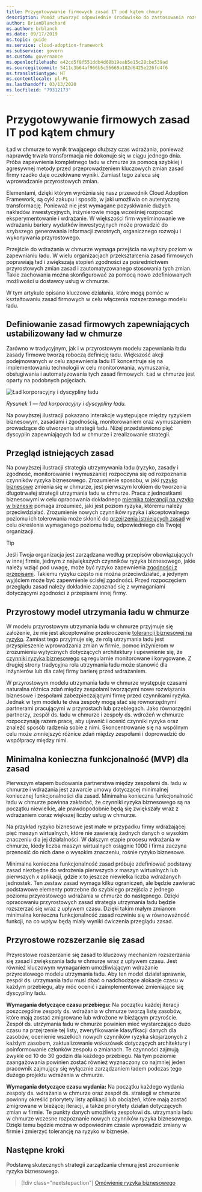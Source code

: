 ```yaml
---
title: Przygotowywanie firmowych zasad IT pod kątem chmury
description: Pomóż utworzyć odpowiednie środowisko do zastosowania rozszerzonego modelu ładu z kluczowymi działaniami, takimi jak przyrostowe zmiany zasad korporacyjnych i zautomatyzowane wymuszanie.
author: BrianBlanchard
ms.author: brblanch
ms.date: 09/17/2019
ms.topic: guide
ms.service: cloud-adoption-framework
ms.subservice: govern
ms.custom: governance
ms.openlocfilehash: e42cd5f8f551ddb4d68b19eab5e15c28cbe539ad
ms.sourcegitcommit: 5411c3b64af966b5c56669a182d6425e226fd4f6
ms.translationtype: HT
ms.contentlocale: pl-PL
ms.lasthandoff: 03/13/2020
ms.locfileid: "79312173"
---
```

<!-- markdownlint-disable MD026 -->

# <a name="prepare-corporate-it-policy-for-the-cloud"></a>Przygotowywanie firmowych zasad IT pod kątem chmury

Ład w chmurze to wynik trwającego dłuższy czas wdrażania, ponieważ naprawdę trwała transformacja nie dokonuje się w ciągu jednego dnia. Próba zapewnienia kompletnego ładu w chmurze za pomocą szybkiej i agresywnej metody przed przeprowadzeniem kluczowych zmian zasad firmy rzadko daje oczekiwane wyniki. Zamiast tego zaleca się wprowadzanie przyrostowych zmian.

Elementami, dzięki którym wyróżnia się nasz przewodnik Cloud Adoption Framework, są cykl zakupu i sposób, w jaki umożliwia on autentyczną transformację. Ponieważ nie jest wymagane pozyskiwanie dużych nakładów inwestycyjnych, inżynierowie mogą wcześniej rozpocząć eksperymentowanie i wdrażanie. W większości firm wyeliminowanie we wdrażaniu bariery wydatków inwestycyjnych może prowadzić do szybszego generowania informacji zwrotnych, organicznego rozwoju i wykonywania przyrostowego.

Przejście do wdrażania w chmurze wymaga przejścia na wyższy poziom w zapewnianiu ładu. W wielu organizacjach przekształcenia zasad firmowych poprawiają ład i zwiększają stopień zgodności za pośrednictwem przyrostowych zmian zasad i zautomatyzowanego stosowania tych zmian. Takie zachowania można skonfigurować za pomocą nowo zdefiniowanych możliwości u dostawcy usług w chmurze.

W tym artykule opisano kluczowe działania, które mogą pomóc w kształtowaniu zasad firmowych w celu włączenia rozszerzonego modelu ładu.

## <a name="define-corporate-policy-to-mature-cloud-governance"></a>Definiowanie zasad firmowych zapewniających ustabilizowany ład w chmurze

Zarówno w tradycyjnym, jak i w przyrostowym modelu zapewniania ładu zasady firmowe tworzą roboczą definicję ładu. Większość akcji podejmowanych w celu zapewnienia ładu IT koncentruje się na implementowaniu technologii w celu monitorowania, wymuszania, obsługiwania i automatyzowania tych zasad firmowych. Ład w chmurze jest oparty na podobnych pojęciach.

![Ład korporacyjny i dyscypliny ładu](../../_images/operational-transformation-govern-highres.png)

*Rysunek 1 — ład korporacyjny i dyscypliny ładu.*

Na powyższej ilustracji pokazano interakcje występujące między ryzykiem biznesowym, zasadami i zgodnością, monitorowaniem oraz wymuszaniem prowadzące do utworzenia strategii ładu. Niżej przedstawiono pięć dyscyplin zapewniających ład w chmurze i zrealizowanie strategii.

## <a name="review-existing-policies"></a>Przegląd istniejących zasad

Na powyższej ilustracji strategia utrzymywania ładu (ryzyko, zasady i zgodność, monitorowanie i wymuszanie) rozpoczyna się od rozpoznania czynników ryzyka biznesowego. Zrozumienie sposobu, w jaki [ryzyko biznesowe](./business-risk.md) zmienia się w chmurze, jest pierwszym krokiem do tworzenia długotrwałej strategii utrzymania ładu w chmurze. Praca z jednostkami biznesowymi w celu opracowania dokładnego [miernika tolerancji na ryzyko w biznesie](./risk-tolerance.md) pomaga zrozumieć, jaki jest poziom ryzyka, któremu należy przeciwdziałać. Zrozumienie nowych czynników ryzyka i akceptowalnego poziomu ich tolerowania może skłonić do [przejrzenia istniejących zasad](./cloud-policy-review.md) w celu określenia wymaganego poziomu ładu, odpowiedniego dla Twojej organizacji.

> [!TIP]
> Jeśli Twoja organizacja jest zarządzana według przepisów obowiązujących w innej firmie, jednym z największych czynników ryzyka biznesowego, jakie należy wziąć pod uwagę, może być ryzyko zapewnienia [zgodności z przepisami](./regulatory-compliance.md). Takiemu ryzyku często nie można przeciwdziałać, a jedynym wyjściem może być zapewnienie ścisłej zgodności. Przed rozpoczęciem przeglądu zasad należy dokładnie zapoznać się z wymaganiami dotyczącymi zgodności z przepisami innej firmy.

## <a name="an-incremental-approach-to-cloud-governance"></a>Przyrostowy model utrzymania ładu w chmurze

W modelu przyrostowym utrzymania ładu w chmurze przyjmuje się założenie, że nie jest akceptowalne przekroczenie [tolerancji biznesowej na ryzyko](./risk-tolerance.md). Zamiast tego przyjmuje się, że rolą utrzymania ładu jest przyspieszenie wprowadzania zmian w firmie, pomoc inżynierom w zrozumieniu wytycznych dotyczących architektury i upewnienie się, że [czynniki ryzyka biznesowego](./business-risk.md) są regularnie monitorowane i korygowane. Z drugiej strony tradycyjna rola utrzymania ładu może stanowić dla inżynierów lub dla całej firmy barierę przed wdrażaniem.

W przyrostowym modelu utrzymania ładu w chmurze występuje czasami naturalna różnica zdań między zespołami tworzącymi nowe rozwiązania biznesowe i zespołami zabezpieczającymi firmę przed czynnikami ryzyka. Jednak w tym modelu te dwa zespoły mogą stać się równorzędnymi partnerami pracującymi w przyrostach lub przebiegach. Jako równorzędni partnerzy, zespół ds. ładu w chmurze i zespoły ds. wdrożeń w chmurze rozpoczynają razem pracę, aby ujawnić i ocenić czynniki ryzyka oraz znaleźć sposób radzenia sobie z nimi. Skoncentrowanie się na wspólnym celu może zmniejszyć różnice zdań między zespołami i doprowadzić do współpracy między nimi.

## <a name="minimum-viable-product-mvp-for-policy"></a>Minimalna konieczna funkcjonalność (MVP) dla zasad

Pierwszym etapem budowania partnerstwa między zespołami ds. ładu w chmurze i wdrażania jest zawarcie umowy dotyczącej minimalnej koniecznej funkcjonalności dla zasad. Minimalna konieczna funkcjonalność ładu w chmurze powinna zakładać, że czynniki ryzyka biznesowego są na początku niewielkie, ale prawdopodobnie będą się zwiększały wraz z wdrażaniem coraz większej liczby usług w chmurze.

Na przykład ryzyko biznesowe jest małe w przypadku firmy wdrażającej pięć maszyn wirtualnych, które nie zawierają żadnych danych o wysokim znaczeniu dla jej działalności. W dalszym etapie procesu wdrażania w chmurze, kiedy liczba maszyn wirtualnych osiągnie 1000 i firma zaczyna przenosić do nich dane o wysokim znaczeniu, rośnie ryzyko biznesowe.

Minimalna konieczna funkcjonalność zasad próbuje zdefiniować podstawy zasad niezbędne do wdrożenia pierwszych _x_ maszyn wirtualnych lub pierwszych _x_ aplikacji, gdzie _x_ to jeszcze niewielka liczba wdrażanych jednostek. Ten zestaw zasad wymaga kilku ograniczeń, ale będzie zawierać podstawowe elementy potrzebne do szybkiego przejścia z jednego poziomu przyrostowego wdrażania w chmurze do następnego. Dzięki opracowaniu przyrostowych zasad strategia utrzymania ładu będzie rozszerzać się wraz z upływem czasu. Dzięki takim małym zmianom minimalna konieczna funkcjonalność zasad rozwinie się w równoważność funkcji, na co wpływ będą miały wyniki ćwiczenia przeglądu zasad.

## <a name="incremental-policy-growth"></a>Przyrostowe rozszerzanie się zasad

Przyrostowe rozszerzanie się zasad to kluczowy mechanizm rozszerzania się zasad i zwiększania ładu w chmurze wraz z upływem czasu. Jest również kluczowym wymaganiem umożliwiającym wdrażanie przyrostowego modelu utrzymania ładu. Aby ten model działał sprawnie, zespół ds. utrzymania ładu musi dbać o nadchodzące alokacje czasu w każdym przebiegu, aby móc ocenić i zaimplementować zmieniające się dyscypliny ładu.

**Wymagania dotyczące czasu przebiegu:** Na początku każdej iteracji poszczególne zespoły ds. wdrażania w chmurze tworzą listę zasobów, które mają zostać zmigrowane lub wdrożone w bieżącym przyroście. Zespół ds. utrzymania ładu w chmurze powinien mieć wystarczająco dużo czasu na przejrzenie tej listy, zweryfikowanie klasyfikacji danych dla zasobów, ocenienie wszelkich nowych czynników ryzyka skojarzonych z każdym zasobem, zaktualizowanie wskazówek dotyczących architektury i poinformowanie członków zespołu o zmianach. Te czynności zajmują zwykle od 10 do 30 godzin dla każdego przebiegu. Na tym poziomie zaangażowania powinien zostać również wyznaczony co najmniej jeden pracownik zajmujący się wyłącznie zarządzaniem ładem podczas tego dużego projektu wdrażania w chmurze.

**Wymagania dotyczące czasu wydania:** Na początku każdego wydania zespoły ds. wdrażania w chmurze oraz zespół ds. strategii w chmurze powinny określić priorytety listy aplikacji lub obciążeń, które mają zostać zmigrowane w bieżącej iteracji, a także priorytety działań dotyczących zmian w firmie. Te punkty danych umożliwią zespołowi ds. utrzymania ładu w chmurze wczesne rozpoznanie nowych czynników ryzyka biznesowego. Dzięki temu będzie można w odpowiednim czasie wprowadzić zmiany w firmie i zmierzyć tolerancję na ryzyko w biznesie.

## <a name="next-steps"></a>Następne kroki

Podstawą skutecznych strategii zarządzania chmurą jest zrozumienie ryzyka biznesowego.

> [!div class="nextstepaction"]
> [Omówienie ryzyka biznesowego](./business-risk.md)
